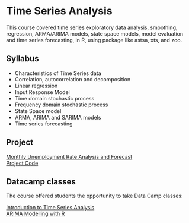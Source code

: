 # Time Series Analysis

This course covered time series exploratory data analysis, smoothing, regression, ARMA/ARIMA models, state space models, model evaluation and time series forecasting, in R, using package like astsa, xts, and zoo.

## Syllabus

* Characteristics of Time Series data
* Correlation, autocorrelation and decomposition
* Linear regression
* Input Response Model
* Time domain stochastic process
* Frequency domain stochastic process
* State Space model
* ARMA, ARIMA and SARIMA models
* Time series forecasting

## Project

[Monthly Unemployment Rate Analysis and Forecast](https://github.com/csathler/Masters-Data-Science/blob/master/Time-Series-Analysis/Monthly%20Unemployment%20Rate%20Analysis%20and%20Forecast.pdf)     
[Project Code](https://github.com/csathler/Masters-Data-Science/tree/master/Time-Series-Analysis/Code)

## Datacamp classes

The course offered students the opportunity to take Data Camp classes:

[Introduction to Time Series Analysis](https://github.com/csathler/Masters-Data-Science/blob/master/Time-Series-Analysis/Intro%20to%20TS%20Analysis.pdf)   
[ARIMA Modelling with R](https://github.com/csathler/Masters-Data-Science/blob/master/Time-Series-Analysis/ARIMA%20Modeling%20with%20R.pdf)   

